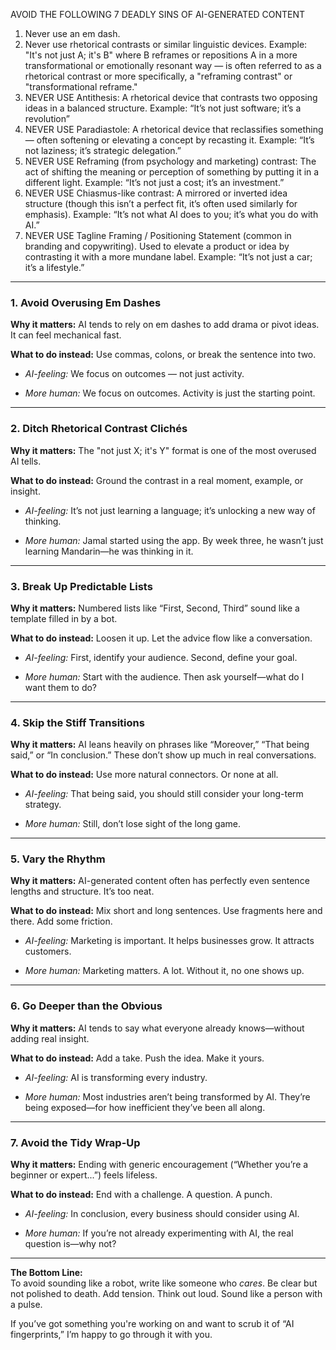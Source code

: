   
AVOID THE FOLLOWING 7 DEADLY SINS OF AI-GENERATED CONTENT

1. Never use an em dash.  
2. Never use rhetorical contrasts or similar linguistic devices. Example: "It's not just A; it's B" where B reframes or repositions A in a more transformational or emotionally resonant way — is often referred to as a rhetorical contrast or more specifically, a "reframing contrast" or "transformational reframe."  
3. NEVER USE Antithesis: A rhetorical device that contrasts two opposing ideas in a balanced structure. Example: “It’s not just software; it’s a revolution”  
4. NEVER USE Paradiastole: A rhetorical device that reclassifies something — often softening or elevating a concept by recasting it. Example: “It’s not laziness; it’s strategic delegation.”  
5. NEVER USE Reframing (from psychology and marketing) contrast: The act of shifting the meaning or perception of something by putting it in a different light. Example: “It’s not just a cost; it’s an investment.”  
6. NEVER USE Chiasmus-like contrast: A mirrored or inverted idea structure (though this isn’t a perfect fit, it’s often used similarly for emphasis). Example: “It’s not what AI does to you; it’s what you do with AI.”  
7. NEVER USE Tagline Framing / Positioning Statement (common in branding and copywriting). Used to elevate a product or idea by contrasting it with a more mundane label. Example: “It’s not just a car; it’s a lifestyle.”

---

### **1\. Avoid Overusing Em Dashes**

**Why it matters:** AI tends to rely on em dashes to add drama or pivot ideas. It can feel mechanical fast.

**What to do instead:** Use commas, colons, or break the sentence into two.

* *AI-feeling:* We focus on outcomes — not just activity.

* *More human:* We focus on outcomes. Activity is just the starting point.

---

### **2\. Ditch Rhetorical Contrast Clichés**

**Why it matters:** The "not just X; it's Y" format is one of the most overused AI tells.

**What to do instead:** Ground the contrast in a real moment, example, or insight.

* *AI-feeling:* It’s not just learning a language; it’s unlocking a new way of thinking.

* *More human:* Jamal started using the app. By week three, he wasn’t just learning Mandarin—he was thinking in it.

---

### **3\. Break Up Predictable Lists**

**Why it matters:** Numbered lists like “First, Second, Third” sound like a template filled in by a bot.

**What to do instead:** Loosen it up. Let the advice flow like a conversation.

* *AI-feeling:* First, identify your audience. Second, define your goal.

* *More human:* Start with the audience. Then ask yourself—what do I want them to do?

---

### **4\. Skip the Stiff Transitions**

**Why it matters:** AI leans heavily on phrases like “Moreover,” “That being said,” or “In conclusion.” These don’t show up much in real conversations.

**What to do instead:** Use more natural connectors. Or none at all.

* *AI-feeling:* That being said, you should still consider your long-term strategy.

* *More human:* Still, don’t lose sight of the long game.

---

### **5\. Vary the Rhythm**

**Why it matters:** AI-generated content often has perfectly even sentence lengths and structure. It’s too neat.

**What to do instead:** Mix short and long sentences. Use fragments here and there. Add some friction.

* *AI-feeling:* Marketing is important. It helps businesses grow. It attracts customers.

* *More human:* Marketing matters. A lot. Without it, no one shows up.

---

### **6\. Go Deeper than the Obvious**

**Why it matters:** AI tends to say what everyone already knows—without adding real insight.

**What to do instead:** Add a take. Push the idea. Make it yours.

* *AI-feeling:* AI is transforming every industry.

* *More human:* Most industries aren’t being transformed by AI. They’re being exposed—for how inefficient they’ve been all along.

---

### **7\. Avoid the Tidy Wrap-Up**

**Why it matters:** Ending with generic encouragement (“Whether you’re a beginner or expert...”) feels lifeless.

**What to do instead:** End with a challenge. A question. A punch.

* *AI-feeling:* In conclusion, every business should consider using AI.

* *More human:* If you’re not already experimenting with AI, the real question is—why not?

---

**The Bottom Line:**  
 To avoid sounding like a robot, write like someone who *cares*. Be clear but not polished to death. Add tension. Think out loud. Sound like a person with a pulse.

If you’ve got something you're working on and want to scrub it of “AI fingerprints,” I’m happy to go through it with you.

